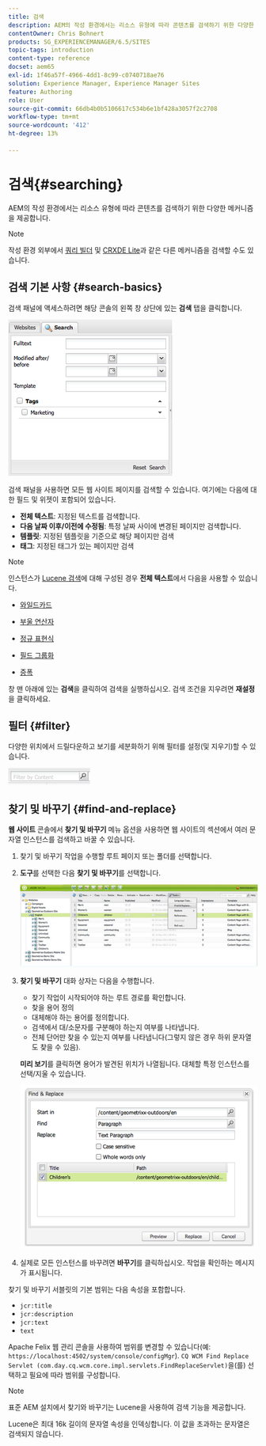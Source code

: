 ```yaml
---
title: 검색
description: AEM의 작성 환경에서는 리소스 유형에 따라 콘텐츠를 검색하기 위한 다양한 메커니즘을 제공합니다.
contentOwner: Chris Bohnert
products: SG_EXPERIENCEMANAGER/6.5/SITES
topic-tags: introduction
content-type: reference
docset: aem65
exl-id: 1f46a57f-4966-4dd1-8c99-c0740718ae76
solution: Experience Manager, Experience Manager Sites
feature: Authoring
role: User
source-git-commit: 66db4b0b5106617c534b6e1bf428a3057f2c2708
workflow-type: tm+mt
source-wordcount: '412'
ht-degree: 13%

---
```


# 검색{#searching}

AEM의 작성 환경에서는 리소스 유형에 따라 콘텐츠를 검색하기 위한 다양한 메커니즘을 제공합니다.

>[!NOTE]
>
>작성 환경 외부에서 [쿼리 빌더](/help/sites-developing/querybuilder-api.md) 및 [CRXDE Lite](/help/sites-developing/developing-with-crxde-lite.md)과 같은 다른 메커니즘을 검색할 수도 있습니다.

## 검색 기본 사항 {#search-basics}

검색 패널에 액세스하려면 해당 콘솔의 왼쪽 창 상단에 있는 **검색** 탭을 클릭합니다.

![chlimage_1-101](assets/chlimage_1-101.png)

검색 패널을 사용하면 모든 웹 사이트 페이지를 검색할 수 있습니다. 여기에는 다음에 대한 필드 및 위젯이 포함되어 있습니다.

* **전체 텍스트**: 지정된 텍스트를 검색합니다.
* **다음 날짜 이후/이전에 수정됨**: 특정 날짜 사이에 변경된 페이지만 검색합니다.
* **템플릿**: 지정된 템플릿을 기준으로 해당 페이지만 검색
* **태그**: 지정된 태그가 있는 페이지만 검색

>[!NOTE]
>
>인스턴스가 [Lucene 검색](/help/sites-deploying/queries-and-indexing.md)에 대해 구성된 경우 **전체 텍스트**&#x200B;에서 다음을 사용할 수 있습니다.
>
>* [와일드카드](https://lucene.apache.org/core/5_3_1/queryparser/org/apache/lucene/queryparser/classic/package-summary.html#Wildcard_Searches)
>* [부울 연산자](https://lucene.apache.org/core/5_3_1/queryparser/org/apache/lucene/queryparser/classic/package-summary.html#Boolean_operators)
>
>* [정규 표현식](https://lucene.apache.org/core/5_3_1/queryparser/org/apache/lucene/queryparser/classic/package-summary.html#Regexp_Searches)
>* [필드 그룹화](https://lucene.apache.org/core/5_3_1/queryparser/org/apache/lucene/queryparser/classic/package-summary.html#Field_Grouping)
>* [증폭](https://lucene.apache.org/core/5_3_1/queryparser/org/apache/lucene/queryparser/classic/package-summary.html#Boosting_a_Term)
>

창 맨 아래에 있는 **검색**&#x200B;을 클릭하여 검색을 실행하십시오. 검색 조건을 지우려면 **재설정**&#x200B;을 클릭하세요.

## 필터 {#filter}

다양한 위치에서 드릴다운하고 보기를 세분화하기 위해 필터를 설정(및 지우기)할 수 있습니다.

![chlimage_1-102](assets/chlimage_1-102.png)

## 찾기 및 바꾸기 {#find-and-replace}

**웹 사이트** 콘솔에서 **찾기 및 바꾸기** 메뉴 옵션을 사용하면 웹 사이트의 섹션에서 여러 문자열 인스턴스를 검색하고 바꿀 수 있습니다.

1. 찾기 및 바꾸기 작업을 수행할 루트 페이지 또는 폴더를 선택합니다.
1. **도구**&#x200B;를 선택한 다음 **찾기 및 바꾸기**&#x200B;를 선택합니다.

   ![screen_shot_2012-02-15at120346pm](assets/screen_shot_2012-02-15at120346pm.png)

1. **찾기 및 바꾸기** 대화 상자는 다음을 수행합니다.

   * 찾기 작업이 시작되어야 하는 루트 경로를 확인합니다.
   * 찾을 용어 정의
   * 대체해야 하는 용어를 정의합니다.
   * 검색에서 대/소문자를 구분해야 하는지 여부를 나타냅니다.
   * 전체 단어만 찾을 수 있는지 여부를 나타냅니다(그렇지 않은 경우 하위 문자열도 찾을 수 있음).

   **미리 보기**&#x200B;를 클릭하면 용어가 발견된 위치가 나열됩니다. 대체할 특정 인스턴스를 선택/지울 수 있습니다.

   ![screen_shot_2012-02-15at120719pm](assets/screen_shot_2012-02-15at120719pm.png)

1. 실제로 모든 인스턴스를 바꾸려면 **바꾸기**&#x200B;를 클릭하십시오. 작업을 확인하는 메시지가 표시됩니다.

찾기 및 바꾸기 서블릿의 기본 범위는 다음 속성을 포함합니다.

* `jcr:title`
* `jcr:description`
* `jcr:text`
* `text`

Apache Felix 웹 관리 콘솔을 사용하여 범위를 변경할 수 있습니다(예: `https://localhost:4502/system/console/configMgr`). `CQ WCM Find Replace Servlet (com.day.cq.wcm.core.impl.servlets.FindReplaceServlet)`을(를) 선택하고 필요에 따라 범위를 구성합니다.

>[!NOTE]
>
>표준 AEM 설치에서 찾기와 바꾸기는 Lucene을 사용하여 검색 기능을 제공합니다.
>
>Lucene은 최대 16k 길이의 문자열 속성을 인덱싱합니다. 이 값을 초과하는 문자열은 검색되지 않습니다.
